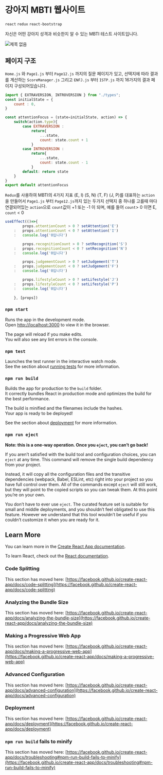 # 강아지 MBTI 웹사이트

`react` `redux` `react-bootstrap`

자신은 어떤 강아지 성격과 비슷한지 알 수 있는 MBTI 테스트 사이트입니다.

![제목 없음](https://user-images.githubusercontent.com/37141223/146687467-e2f2af76-c827-4742-9e0c-c40f02ac8645.png)

## 페이지 구조

`Home.js` 와 `Page1.js` 부터 `Page12.js` 까지의 질문 페이지가 있고, 선택지에 따라 결과를 계산하는 `ScoreManager.js` 그리고 `ENFJ.js` 부터 `ISTP.js` 까지 16가지의 결과 페이지 구성되어있습니다.

```javascript
import { EXTRAVERSION, INTROVERSION } from "./types";
const initialState = {
    count : 0,
}

const attentionFocus = (state=initialState, action) => {
    switch(action.type){
        case EXTRAVERSION :
            return{
                ...state,
                count: state.count + 1
            }
        case INTROVERSION :
            return{
                ...state,
                count: state.count - 1
            }
        default: return state
    }
}
export default attentionFocus
```

`Redux`를 사용하여 MBTI의 4가지 지표 (E, I) (S, N) (T, F) (J, P)를 대표하는 `action`을 만들어서 `Page1.js` 부터 `Page12.js`까지 있는 두가지 선택지 중 하나를 고를때 마다 연결되어있는 `action`으로 `count`값이 +1 또는 -1 이 되며, 예를 들어 `count`> 0 이면 E, `count` < 0

```javascript
useEffect(()=>{
        props.attentionCount > 0 ? setAttention('E')
    :   props.attentionCount < 0 ? setAttention('I')
    :   console.log('0입니다')

        props.recognitionCount > 0 ? setRecognition('S')
    :   props.recognitionCount < 0 ? setRecognition('N')
    :   console.log('0입니다')

        props.judgementCount > 0 ? setJudgement('T')
    :   props.judgementCount < 0 ? setJudgement('F')
    :   console.log('0입니다')

        props.lifestyleCount > 0 ? setLifestyle('J')
    :   props.lifestyleCount < 0 ? setLifestyle('P')
    :   console.log('0입니다')
        
    }, [props])
```

### `npm start`

Runs the app in the development mode.\
Open [http://localhost:3000](http://localhost:3000) to view it in the browser.

The page will reload if you make edits.\
You will also see any lint errors in the console.

### `npm test`

Launches the test runner in the interactive watch mode.\
See the section about [running tests](https://facebook.github.io/create-react-app/docs/running-tests) for more information.

### `npm run build`

Builds the app for production to the `build` folder.\
It correctly bundles React in production mode and optimizes the build for the best performance.

The build is minified and the filenames include the hashes.\
Your app is ready to be deployed!

See the section about [deployment](https://facebook.github.io/create-react-app/docs/deployment) for more information.

### `npm run eject`

**Note: this is a one-way operation. Once you `eject`, you can’t go back!**

If you aren’t satisfied with the build tool and configuration choices, you can `eject` at any time. This command will remove the single build dependency from your project.

Instead, it will copy all the configuration files and the transitive dependencies (webpack, Babel, ESLint, etc) right into your project so you have full control over them. All of the commands except `eject` will still work, but they will point to the copied scripts so you can tweak them. At this point you’re on your own.

You don’t have to ever use `eject`. The curated feature set is suitable for small and middle deployments, and you shouldn’t feel obligated to use this feature. However we understand that this tool wouldn’t be useful if you couldn’t customize it when you are ready for it.

## Learn More

You can learn more in the [Create React App documentation](https://facebook.github.io/create-react-app/docs/getting-started).

To learn React, check out the [React documentation](https://reactjs.org/).

### Code Splitting

This section has moved here: [https://facebook.github.io/create-react-app/docs/code-splitting](https://facebook.github.io/create-react-app/docs/code-splitting)

### Analyzing the Bundle Size

This section has moved here: [https://facebook.github.io/create-react-app/docs/analyzing-the-bundle-size](https://facebook.github.io/create-react-app/docs/analyzing-the-bundle-size)

### Making a Progressive Web App

This section has moved here: [https://facebook.github.io/create-react-app/docs/making-a-progressive-web-app](https://facebook.github.io/create-react-app/docs/making-a-progressive-web-app)

### Advanced Configuration

This section has moved here: [https://facebook.github.io/create-react-app/docs/advanced-configuration](https://facebook.github.io/create-react-app/docs/advanced-configuration)

### Deployment

This section has moved here: [https://facebook.github.io/create-react-app/docs/deployment](https://facebook.github.io/create-react-app/docs/deployment)

### `npm run build` fails to minify

This section has moved here: [https://facebook.github.io/create-react-app/docs/troubleshooting#npm-run-build-fails-to-minify](https://facebook.github.io/create-react-app/docs/troubleshooting#npm-run-build-fails-to-minify)
